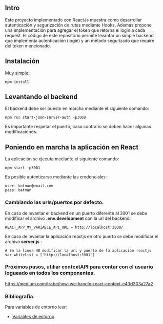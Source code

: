 
## Intro
Este proyecto implementado con ReactJs muestra como desarrollar autenticación y segurización de rutas mediante Hooks.
Además propone una implementación para agregar el token que retorna el login a cada request.
El código de este repositorio permite levantar un simple backend que implementa autenticación (login) y un método segurizado que require del token mencionado.

## Instalación
Muy simple:

```
npm install
```

## Levantando el backend
El backend debe ser puesto en marcha mediante el siguiente comando:

```
npm run start-json-server-auth -p3000
```
Es importante respetar el puerto, caso contrario se deben hacer algunas modificaciones.

## Poniendo en marcha la aplicación en React
La aplicación se ejecuta mediante el siguiente comando:

```
npm start -p3001
```

Es posible autenticarse mediante las credenciales:
```
user: batman@email.com
pass: batman
```

### Cambiando las urls/puertos por defecto.
En caso de levantar el backend en un puerto diferente al 3001 se debe modificar el archivo **.env.development**  con la url del backend:
```
REACT_APP_MY_VARIABLE_API_URL = http://localhost:3000/
```

En caso de levantar la aplicación reactjs en otro puerto se debe modificar el archivo **server.js** :

```
# En la línea 40 modificar la url y puerto de la aplicación reactjs
var whitelist = ['http://localhost:3001']
```

### Próximos pasos, utiliar contextAPI para contar con el usuario logueado en todos los componentes.

https://medium.com/trabe/how-we-handle-react-context-e43d303a27a2

### Bibliografía.
Para variables de entorno leer:
* [Variables de entorno](https://www.robertcooper.me/front-end-javascript-environment-variables).
